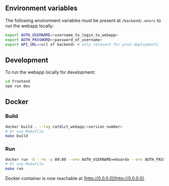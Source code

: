 ## Environment variables

The following environment variables must be present at `/backend/.envrc` to run the webapp locally:

```bash
export AUTH_USERNAME=<username_to_login_to_webapp>
export AUTH_PASSWORD=<password_of_username>
export API_URL=<url of backend> # only relevant for prod deployments
```

## Development

To run the webapp locally for development:

```bash
cd frontend
npm run dev
```

## Docker

### Build

```bash
docker build . --tag catdict_webapp:<version number>
# Or use Makefile
make build
```

### Run

```bash
docker run -d --rm -p 80:80 --env AUTH_USERNAME=eduardo --env AUTH_PASSWORD=<password> --env API_URL="http://0.0.0.0" catdict_webapp
# Or use Makefile
make run
```

Docker container is now reachable at [http://0.0.0.0](http://0.0.0.0).
